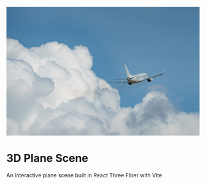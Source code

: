 ![Preview](public/readme-airplane.jpg)

# 3D Plane Scene
An interactive plane scene built in React Three Fiber with Vite
